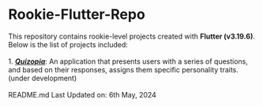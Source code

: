 # Rookie-Flutter-Repo
This repository contains rookie-level projects created with **Flutter (v3.19.6)**. Below is the list of projects included:
<br><br>1. [<i>**Quizopia**</i>](https://github.com/mrigyasahai/Rookie-Flutter-Repo/tree/main/quizopia): An application that presents users with a series of questions, and based on their responses, assigns them specific personality traits. (under development)
<br><br>README.md Last Updated on: 6th May, 2024
